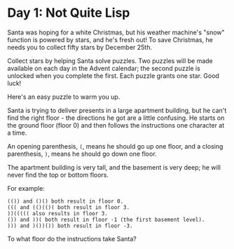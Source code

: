 # Day 1: Not Quite Lisp

Santa was hoping for a white Christmas, but his weather machine's
"snow" function is powered by stars, and he's fresh out! To save
Christmas, he needs you to collect fifty stars by December 25th.

Collect stars by helping Santa solve puzzles. Two puzzles will be made
available on each day in the Advent calendar; the second puzzle is
unlocked when you complete the first. Each puzzle grants one
star. Good luck!

Here's an easy puzzle to warm you up.

Santa is trying to deliver presents in a large apartment building, but
he can't find the right floor - the directions he got are a little
confusing. He starts on the ground floor (floor 0) and then follows
the instructions one character at a time.

An opening parenthesis, `(`, means he should go up one floor, and a
closing parenthesis, `)`, means he should go down one floor.

The apartment building is very tall, and the basement is very deep; he
will never find the top or bottom floors.

For example:

    (()) and ()() both result in floor 0.
    ((( and (()(()( both result in floor 3.
    ))((((( also results in floor 3.
    ()) and ))( both result in floor -1 (the first basement level).
    ))) and )())()) both result in floor -3.

To what floor do the instructions take Santa?
